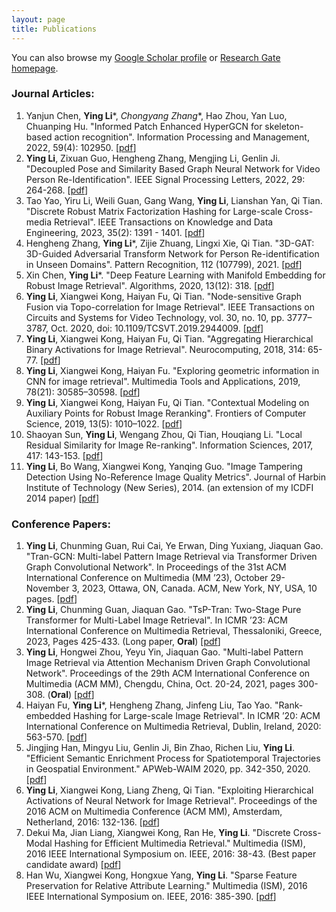 ```yaml
---
layout: page
title: Publications
---
```


You can also browse my [Google Scholar profile](https://scholar.google.com/citations?user=DkC8JrcAAAAJ&hl=zh-CN) or [Research Gate homepage](https://www.researchgate.net/profile/Ying_Li37/research). 
### Journal Articles:
1. Yanjun Chen, **Ying Li***, *Chongyang Zhang**, Hao Zhou, Yan Luo, Chuanping Hu. "Informed Patch Enhanced HyperGCN for skeleton-based action recognition". Information Processing and Management, 2022, 59(4): 102950. [[pdf](https://www.sciencedirect.com/science/article/abs/pii/S0306457322000723)]
2. **Ying Li**, Zixuan Guo, Hengheng Zhang, Mengjing Li, Genlin Ji. "Decoupled Pose and Similarity Based Graph Neural Network for Video Person Re-Identification". IEEE Signal Processing Letters, 2022, 29: 264-268. [[pdf](https://ieeexplore.ieee.org/document/9633147)]
3. Tao Yao, Yiru Li, Weili Guan, Gang Wang, **Ying Li**, Lianshan Yan, Qi Tian. "Discrete Robust Matrix Factorization Hashing for Large-scale Cross-media Retrieval". IEEE Transactions on Knowledge and Data Engineering, 2023, 35(2): 1391 - 1401. [[pdf](https://ieeexplore.ieee.org/document/9525283)]
4. Hengheng Zhang, **Ying Li***, Zijie Zhuang, Lingxi Xie, Qi Tian. "3D-GAT: 3D-Guided Adversarial Transform Network for Person Re-identification in Unseen Domains". Pattern Recognition, 112 (107799), 2021. [[pdf](https://www.sciencedirect.com/science/article/pii/S0031320320306026)]
5. Xin Chen, **Ying Li***. "Deep Feature Learning with Manifold Embedding for Robust Image Retrieval". Algorithms, 2020, 13(12): 318. [[pdf](https://www.mdpi.com/1999-4893/13/12/318/pdf)]
6. **Ying Li**, Xiangwei Kong, Haiyan Fu, Qi Tian. "Node-sensitive Graph Fusion via Topo-correlation for Image Retrieval". IEEE Transactions on Circuits and Systems for Video Technology, vol. 30, no. 10, pp. 3777–3787, Oct. 2020, doi: 10.1109/TCSVT.2019.2944009. [[pdf](https://ieeexplore.ieee.org/stamp/stamp.jsp?tp=&arnumber=8850059)]
7. **Ying Li**, Xiangwei Kong, Haiyan Fu, Qi Tian. "Aggregating Hierarchical Binary Activations for Image Retrieval". Neurocomputing, 2018, 314: 65-77. [[pdf](https://www.sciencedirect.com/science/article/pii/S0925231218307501)]
8. **Ying Li**, Xiangwei Kong, Haiyan Fu. "Exploring geometric information in CNN for image retrieval". Multimedia Tools and Applications, 2019, 78(21): 30585–30598. [[pdf](https://link.springer.com/article/10.1007/s11042-018-6414-6)]
9. **Ying Li**, Xiangwei Kong, Haiyan Fu, Qi Tian. "Contextual Modeling on Auxiliary Points for Robust Image Reranking". Frontiers of Computer Science, 2019, 13(5): 1010–1022. [[pdf](https://link.springer.com/article/10.1007/s11704-018-7403-7)]
10. Shaoyan Sun, **Ying Li**, Wengang Zhou, Qi Tian, Houqiang Li. "Local Residual Similarity for Image Re-ranking". Information Sciences, 2017, 417: 143-153. [[pdf](https://www.sciencedirect.com/science/article/pii/S0020025516308568)]
11. **Ying Li**, Bo Wang, Xiangwei Kong, Yanqing Guo. "Image Tampering Detection Using No-Reference Image Quality Metrics". Journal of Harbin Institute of Technology (New Series), 2014. (an extension of my ICDFI 2014 paper) [[pdf](http://hit.alljournals.cn/jhit_cn/ch/reader/create_pdf.aspx?file_no=20140610&flag=1&year_id=2014&quarter_id=6)]

### Conference Papers:
1. **Ying Li**, Chunming Guan, Rui Cai, Ye Erwan, Ding Yuxiang, Jiaquan Gao. "Tran-GCN: Multi-label Pattern Image Retrieval via Transformer Driven Graph Convolutional Network". In Proceedings of the 31st ACM International Conference on Multimedia (MM ’23), October 29-November 3, 2023, Ottawa, ON, Canada. ACM, New York, NY, USA, 10 pages. [[pdf](https://doi.org/10.1145/3581783.3612216)]
2. **Ying Li**, Chunming Guan, Jiaquan Gao. "TsP-Tran: Two-Stage Pure Transformer for Multi-Label Image Retrieval". In ICMR ’23: ACM International Conference on Multimedia Retrieval, Thessaloniki, Greece, 2023, Pages 425-433. (Long paper, **Oral**) [[pdf](https://doi.org/10.1145/3591106.3592269)]
3. **Ying Li**, Hongwei Zhou, Yeyu Yin, Jiaquan Gao. "Multi-label Pattern Image Retrieval via Attention Mechanism Driven Graph Convolutional Network". Proceedings of the 29th ACM International Conference on Multimedia (ACM MM), Chengdu, China, Oct. 20-24, 2021, pages 300-308. (**Oral**) [[pdf](https://dl.acm.org/doi/abs/10.1145/3474085.3475695)]
4. Haiyan Fu, **Ying Li***, Hengheng Zhang, Jinfeng Liu, Tao Yao. "Rank-embedded Hashing for Large-scale Image Retrieval". In ICMR ’20: ACM International Conference on Multimedia Retrieval, Dublin, Ireland, 2020: 563-570. [[pdf](https://dl.acm.org/doi/abs/10.1145/3372278.3390716)]
5. Jingjing Han, Mingyu Liu, Genlin Ji, Bin Zhao, Richen Liu, **Ying Li**. "Efficient Semantic Enrichment Process for Spatiotemporal Trajectories in Geospatial Environment." APWeb-WAIM 2020, pp. 342-350, 2020. [[pdf](https://link.springer.com/chapter/10.1007/978-3-030-60290-1_27)]
6. **Ying Li**, Xiangwei Kong, Liang Zheng, Qi Tian. "Exploiting Hierarchical Activations of Neural Network for Image Retrieval". Proceedings of the 2016 ACM on Multimedia Conference (ACM MM), Amsterdam, Netherland, 2016: 132-136. [[pdf](http://dl.acm.org/citation.cfm?id=2967197)]
7. Dekui Ma, Jian Liang, Xiangwei Kong, Ran He, **Ying Li**. "Discrete Cross-Modal Hashing for Efficient Multimedia Retrieval." Multimedia (ISM), 2016 IEEE International Symposium on. IEEE, 2016: 38-43. (Best paper candidate award) [[pdf](http://ieeexplore.ieee.org/stamp/stamp.jsp?arnumber=7823584)]
8. Han Wu, Xiangwei Kong, Hongxue Yang, **Ying Li**. "Sparse Feature Preservation for Relative Attribute Learning." Multimedia (ISM), 2016 IEEE International Symposium on. IEEE, 2016: 385-390. [[pdf](http://ieeexplore.ieee.org/stamp/stamp.jsp?arnumber=7823652)]



